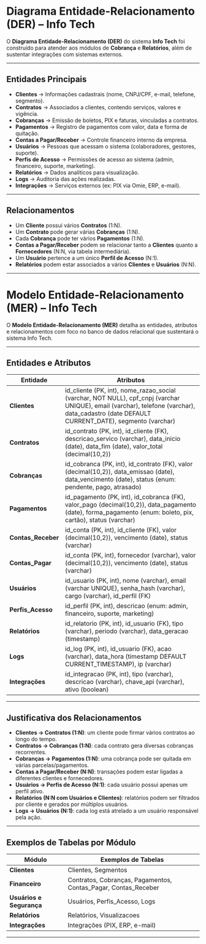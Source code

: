 # Diagrama Entidade-Relacionamento (DER) – Info Tech

O **Diagrama Entidade-Relacionamento (DER)** do sistema **Info Tech** foi construído para atender aos módulos de **Cobrança** e **Relatórios**, além de sustentar integrações com sistemas externos.

---
## Entidades Principais
- **Clientes** → Informações cadastrais (nome, CNPJ/CPF, e-mail, telefone, segmento).  
- **Contratos** → Associados a clientes, contendo serviços, valores e vigência.  
- **Cobranças** → Emissão de boletos, PIX e faturas, vinculadas a contratos.  
- **Pagamentos** → Registro de pagamentos com valor, data e forma de quitação.  
- **Contas a Pagar/Receber** → Controle financeiro interno da empresa.  
- **Usuários** → Pessoas que acessam o sistema (colaboradores, gestores, suporte).  
- **Perfis de Acesso** → Permissões de acesso ao sistema (admin, financeiro, suporte, marketing).  
- **Relatórios** → Dados analíticos para visualização.  
- **Logs** → Auditoria das ações realizadas.  
- **Integrações** → Serviços externos (ex: PIX via Omie, ERP, e-mail).  

---
## Relacionamentos
- Um **Cliente** possui vários **Contratos** (1:N).  
- Um **Contrato** pode gerar várias **Cobranças** (1:N).  
- Cada **Cobrança** pode ter vários **Pagamentos** (1:N).  
- **Contas a Pagar/Receber** podem se relacionar tanto a **Clientes** quanto a **Fornecedores** (N:N, via tabela intermediária).  
- Um **Usuário** pertence a um único **Perfil de Acesso** (N:1).  
- **Relatórios** podem estar associados a vários **Clientes** e **Usuários** (N:N).


---
# Modelo Entidade-Relacionamento (MER) – Info Tech

O **Modelo Entidade-Relacionamento (MER)** detalha as entidades, atributos e relacionamentos com foco no banco de dados relacional que sustentará o sistema Info Tech.

---
## Entidades e Atributos

| Entidade | Atributos |
|----------|-----------|
| **Clientes** | id_cliente (PK, int), nome_razao_social (varchar, NOT NULL), cpf_cnpj (varchar UNIQUE), email (varchar), telefone (varchar), data_cadastro (date DEFAULT CURRENT_DATE), segmento (varchar) |
| **Contratos** | id_contrato (PK, int), id_cliente (FK), descricao_servico (varchar), data_inicio (date), data_fim (date), valor_total (decimal(10,2)) |
| **Cobranças** | id_cobranca (PK, int), id_contrato (FK), valor (decimal(10,2)), data_emissao (date), data_vencimento (date), status (enum: pendente, pago, atrasado) |
| **Pagamentos** | id_pagamento (PK, int), id_cobranca (FK), valor_pago (decimal(10,2)), data_pagamento (date), forma_pagamento (enum: boleto, pix, cartão), status (varchar) |
| **Contas_Receber** | id_conta (PK, int), id_cliente (FK), valor (decimal(10,2)), vencimento (date), status (varchar) |
| **Contas_Pagar** | id_conta (PK, int), fornecedor (varchar), valor (decimal(10,2)), vencimento (date), status (varchar) |
| **Usuários** | id_usuario (PK, int), nome (varchar), email (varchar UNIQUE), senha_hash (varchar), cargo (varchar), id_perfil (FK) |
| **Perfis_Acesso** | id_perfil (PK, int), descricao (enum: admin, financeiro, suporte, marketing) |
| **Relatórios** | id_relatorio (PK, int), id_usuario (FK), tipo (varchar), periodo (varchar), data_geracao (timestamp) |
| **Logs** | id_log (PK, int), id_usuario (FK), acao (varchar), data_hora (timestamp DEFAULT CURRENT_TIMESTAMP), ip (varchar) |
| **Integrações** | id_integracao (PK, int), tipo (varchar), descricao (varchar), chave_api (varchar), ativo (boolean) |

---
## Justificativa dos Relacionamentos
- **Clientes → Contratos (1:N)**: um cliente pode firmar vários contratos ao longo do tempo.  
- **Contratos → Cobranças (1:N)**: cada contrato gera diversas cobranças recorrentes.  
- **Cobranças → Pagamentos (1:N)**: uma cobrança pode ser quitada em várias parcelas/pagamentos.  
- **Contas a Pagar/Receber (N:N)**: transações podem estar ligadas a diferentes clientes e fornecedores.  
- **Usuários → Perfis de Acesso (N:1)**: cada usuário possui apenas um perfil ativo.  
- **Relatórios (N:N com Usuários e Clientes)**: relatórios podem ser filtrados por cliente e gerados por múltiplos usuários.  
- **Logs → Usuários (N:1)**: cada log está atrelado a um usuário responsável pela ação.  

---
## Exemplos de Tabelas por Módulo

| Módulo | Exemplos de Tabelas |
|--------|---------------------|
| **Clientes** | Clientes, Segmentos |
| **Financeiro** | Contratos, Cobranças, Pagamentos, Contas_Pagar, Contas_Receber |
| **Usuários e Segurança** | Usuários, Perfis_Acesso, Logs |
| **Relatórios** | Relatórios, Visualizacoes |
| **Integrações** | Integrações (PIX, ERP, e-mail) |

---
